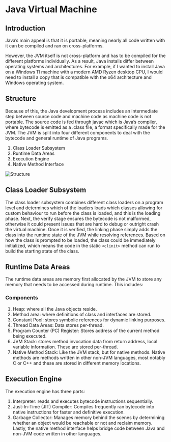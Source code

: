 # Java Virtual Machine

## Introduction

Java’s main appeal is that it is portable, meaning nearly all code written with it can be compiled and ran on cross-platforms.

However, the JVM itself is not cross-platform and has to be compiled for the different platforms individually. As a result, Java installs differ between operating systems and architectures. For example, if I wanted to install Java on a Windows 11 machine with a modern AMD Ryzen desktop CPU, I would need to install a copy that is compatible with the x64 architecture and Windows operating system.

## Structure

Because of this, the Java development process includes an intermediate step between source code and machine code as machine code is not portable. The source code is fed through javac which is Java’s compiler, where bytecode is emitted as a .class file, a format specifically made for the JVM.
The JVM is split into four different components to deal with the bytecode and general runtime of Java programs.

1.	Class Loader Subsystem
2.	Runtime Data Areas
3.	Execution Engine
4.	Native Method Interface

![Structure](/diagrams/jvm_structure.png)

## Class Loader Subsystem

The class loader subsystem combines different class loaders on a program level and determines which of the loaders loads which classes allowing for custom behaviour to run before the class is loaded, and this is the loading phase. Next, the verify stage ensures the bytecode is not malformed, otherwise it could present issues that are hard to debug or outright crash the virtual machine. Once it is verified, the linking phase simply adds the class into the runtime state of the JVM while resolving references. Based on how the class is prompted to be loaded, the class could be immediately initialized, which means the code in the static `<clinit>` method can run to build the starting state of the class.

## Runtime Data Areas

The runtime data areas are memory first allocated by the JVM to store any memory that needs to be accessed during runtime. This includes:

### Components

1.	Heap: where all the Java objects reside.
2.	Method area: where definitions of class and interfaces are stored.
3.	Constant Pool: stores symbolic references for dynamic linking purposes.
4.	Thread Data Areas: Data stores per-thread.
5.	Program Counter (PC) Register: Stores address of the current method being executed.
6.	JVM Stack: stores method invocation data from return address, local variable information. These are stored per-thread.
7.	Native Method Stack: Like the JVM stack, but for native methods. Native methods are methods written in other non-JVM languages, most notably C or C++ and these are stored in different memory locations.

## Execution Engine

The execution engine has three parts:
1.	Interpreter: reads and executes bytecode instructions sequentially.
2.	Just-In-Time (JIT) Compiler: Compiles frequently ran bytecode into native instructions for faster and definitive execution.
3.	Garbage Collector: Manages memory behind the scenes by determining whether an object would be reachable or not and reclaim memory.
Lastly, the native method interface helps bridge code between Java and non-JVM code written in other languages.

